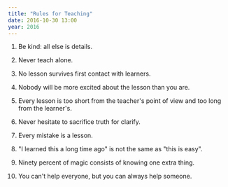 ```yaml
---
title: "Rules for Teaching"
date: 2016-10-30 13:00
year: 2016
---
```

<ol>
  <li>
    <p>Be kind: all else is details.</p>
  </li>
  <li>
    <p>Never teach alone.</p>
  </li>
  <li>
    <p>No lesson survives first contact with learners.</p>
  </li>
  <li>
    <p>Nobody will be more excited about the lesson than you are.</p>
  </li>
  <li>
    <p>Every lesson is too short from the teacher's point of view and too long from the learner's.</p>
  </li>
  <li>
    <p>Never hesitate to sacrifice truth for clarify.</p>
  </li>
  <li>
    <p>Every mistake is a lesson.</p>
  </li>
  <li>
    <p>"I learned this a long time ago" is not the same as "this is easy".</p>
  </li>
  <li>
    <p>Ninety percent of magic consists of knowing one extra thing.</p>
  </li>
  <li>
    <p>You can't help everyone, but you can always help someone.</p>
  </li>
</ol>
